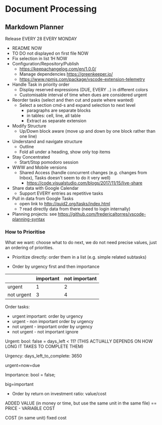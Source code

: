 # Document Processing

## Markdown Planner

Release EVERY 28 EVERY MONDAY

* README NOW
* TO DO not displayed on first file NOW
* Fix selection in list 1H NOW
* Configuration/Repository/Publish
  * https://keepachangelog.com/en/1.0.0/
  * Manage dependencies https://greenkeeper.io/
  * https://www.npmjs.com/package/vscode-extension-telemetry
* Handle Task in priority order
  * Display reserved expressions (DUE, EVERY ..) in different colors
  * Customisable interval of time when dues are considered urgent
* Reorder tasks (select and then cut and paste where wanted)
    * Select a section cmd-s and expand selection to next level
        * paragraphs are separate blocks 
        * in tables: cell, line, all table 
        * Extract as separate extension
* Modify Structure
  * Up/Down block aware (move up and down by one block rather than one line)
* Understand and navigate structure
    * Outline
    * Fold all under a heading, show only top items
* Stay Concentrated
  * Start/Stop pomodoro session
* WWW and Mobile versions
    * Shared Access (handle concurrent changes (e.g. changes from Inbox), Tasks doesn't seem to do it very well)
        * https://code.visualstudio.com/blogs/2017/11/15/live-share
* Share data with Google Calendar
  * Support EVERY entries as repetitive tasks 
* Pull in data from Google Tasks
    * open link to http://quid2.org/tasks/index.html
    * ? read directly data from there (need to login internally)
* Planning projects: see  https://github.com/fredericaltorres/vscode-planning-syntax

### How to Prioritise

What we want: choose what to do next, we do not need precise values, just an ordering of priorities.

* Prioritize directly: order them in a list (e.g. simple related subtasks)

* Order by urgency first and then importance

|                |  important | not important|
|----------------|------------|--------------|
|          urgent|    1        | 2           |
|      not urgent|    3        | 4           |     

Order tasks:

* urgent important:
  order by urgency
* urgent - non important
  order by urgency
* not urgent - important
  order by urgency
* not urgent - not important
  ignore

Urgent: bool: false = days_left < 11? (THIS ACTUALLY DEPENDS ON HOW LONG IT TAKES TO COMPLETE THEM) 

Urgency: days_left_to_complete: 3650

urgent=now=due <today>

Importance: bool = false;

big=important 

* Order by return on investment ratio: value/cost

ADDED VALUE (in money or time, but use the same unit in the same file) 
== PRICE - VARIABLE COST

COST (in same unit) fixed cost
